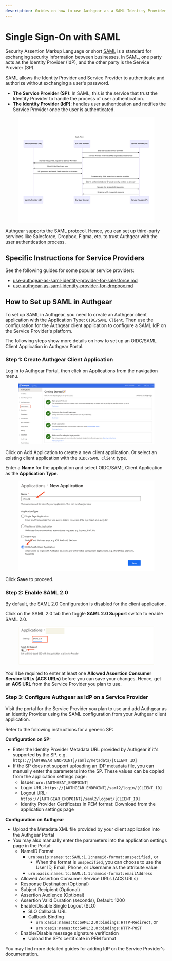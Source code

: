 ```yaml
---
description: Guides on how to use Authgear as a SAML Identity Provider
---
```


# Single Sign-On with SAML

Security Assertion Markup Language or short [SAML](https://docs.oasis-open.org/security/saml/Post2.0/sstc-saml-tech-overview-2.0.html) is a standard for exchanging security information between businesses. In SAML, one party acts as the Identity Provider (IdP), and the other party is the Service Provider (SP).

SAML allows the Identity Provider and Service Provider to authenticate and authorize without exchanging a user's password.

* **The Service Provider (SP)**: In SAML, this is the service that trust the Identity Provider to handle the process of user authentication.
* **The Identity Provider (IdP)**: handles user authentication and notifies the Service Provider once the user is authenticated.

<figure><img src="../../../.gitbook/assets/saml-flowchart.png" alt=""><figcaption></figcaption></figure>

Authgear supports the SAML protocol. Hence, you can set up third-party services like Salesforce, Dropbox, Figma, etc. to trust Authgear with the user authentication process.

## Specific Instructions for Service Providers

See the following guides for some popular service providers:&#x20;

* [use-authgear-as-saml-identity-provider-for-salesforce.md](use-authgear-as-saml-identity-provider-for-salesforce.md "mention")
* [use-authgear-as-saml-identity-provider-for-dropbox.md](use-authgear-as-saml-identity-provider-for-dropbox.md "mention")

## How to Set up SAML in Authgear

To set up SAML in Authgear, you need to create an Authgear client application with the Application Type: `OIDC/SAML Client`. Then use the configuration for the Authgear client application to configure a SAML IdP on the Service Provider's platform.

The following steps show more details on how to set up an OIDC/SAML Client Application in Authgear Portal.

### Step 1: Create Authgear Client Application

Log in to Authgear Portal, then click on Applications from the navigation menu.&#x20;

<figure><img src="../../../.gitbook/assets/authgear-nav-applications.png" alt=""><figcaption></figcaption></figure>

Click on Add Application to create a new client application. Or select an existing client application with the `OIDC/SAML Client` type.

Enter a **Name** for the application and select OIDC/SAML Client Application as the **Application Type**.

<figure><img src="../../../.gitbook/assets/authgear-new-app-saml.png" alt=""><figcaption></figcaption></figure>

Click **Save** to proceed.

### Step 2: Enable SAML 2.0

By default, the SAML 2.0 Configuration is disabled for the client application.

Click on the SAML 2.0 tab then toggle **SAML 2.0 Support** switch to enable SAML 2.0.

<figure><img src="../../../.gitbook/assets/authgear-saml-tab (1).png" alt=""><figcaption></figcaption></figure>

You'll be required to enter at least one **Allowed Assertion Consumer Service URLs (ACS URLs)** before you can save your changes. Hence, get an **ACS URL** from the Service Provider you plan to use.

### Step 3: Configure Authgear as IdP on a Service Provider

Visit the portal for the Service Provider you plan to use and add Authgear as an Identity Provider using the SAML configuration from your Authgear client application.

Refer to the following instructions for a generic SP:

**Configuration on SP:**

* Enter the Identity Provider Metadata URL provided by Authgear if it's supported by the SP. e.g. `https://[AUTHGEAR_ENDPOINT]/saml2/metadata/[CLIENT_ID]`
* If the SP does not support uploading an IDP metadata file, you can manually enter the parameters into the SP. These values can be copied from the application settings page:
  * Issuer: `urn:[AUTHGEAT_ENDPOINT]`
  * Login URL: `https://[AUTHGEAR_ENDPOINT]/saml2/login/[CLIENT_ID]`
  * Logout URL: `https://[AUTHGEAR_ENDPOINT]/saml2/logout/[CLIENT_ID]`
  * Identity Provider Certificates in PEM format: Download from the application settings page

**Configuration on Authgear**

* Upload the Metadata XML file provided by your client application into the Authgear Portal&#x20;
* You may also manually enter the parameters into the application settings page in the Portal:
  * NameID Format
    * `urn:oasis:names:tc:SAML:1.1:nameid-format:unspecified` , or
      * When the format is `unspecified`, you can choose to use the User ID, Email, Phone, or Username as the attribute value&#x20;
    * `urn:oasis:names:tc:SAML:1.1:nameid-format:emailAddress`
  * Allowed Assertion Consumer Service URLs (ACS URLs)
  * Response Destination (Optional)
  * Subject Recipient (Optional)
  * Assertion Audience (Optional)
  * Assertion Valid Duration (seconds), Default: 1200
  * Enable/Disable Single Logout (SLO)
    * SLO Callback URL
    * Callback Binding
      * `urn:oasis:names:tc:SAML:2.0:bindings:HTTP-Redirect`, or
      * `urn:oasis:names:tc:SAML:2.0:bindings:HTTP-POST`
  * Enable/Disable message signature verification
    * Upload the SP's certificate in PEM format

You may find more detailed guides for adding IdP on the Service Provider's documentation.